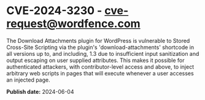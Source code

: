 # CVE-2024-3230 - cve-request@wordfence.com

The Download Attachments plugin for WordPress is vulnerable to Stored Cross-Site Scripting via the plugin's 'download-attachments' shortcode in all versions up to, and including, 1.3 due to insufficient input sanitization and output escaping on user supplied attributes. This makes it possible for authenticated attackers, with contributor-level access and above, to inject arbitrary web scripts in pages that will execute whenever a user accesses an injected page.

**Publish date:** 2024-06-04
